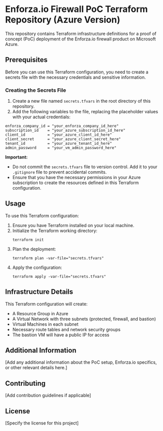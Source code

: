 # Enforza.io Firewall PoC Terraform Repository (Azure Version)

This repository contains Terraform infrastructure definitions for a proof of concept (PoC) deployment of the Enforza.io firewall product on Microsoft Azure.

## Prerequisites

Before you can use this Terraform configuration, you need to create a secrets file with the necessary credentials and sensitive information.

### Creating the Secrets File

1. Create a new file named `secrets.tfvars` in the root directory of this repository.
2. Add the following variables to the file, replacing the placeholder values with your actual credentials:

```hcl
enforza_company_id = "your_enforza_company_id_here"
subscription_id    = "your_azure_subscription_id_here"
client_id          = "your_azure_client_id_here"
client_secret      = "your_azure_client_secret_here"
tenant_id          = "your_azure_tenant_id_here"
admin_password     = "your_vm_admin_password_here"
```

**Important:** 
- Do not commit the `secrets.tfvars` file to version control. Add it to your `.gitignore` file to prevent accidental commits.
- Ensure that you have the necessary permissions in your Azure subscription to create the resources defined in this Terraform configuration.

## Usage

To use this Terraform configuration:

1. Ensure you have Terraform installed on your local machine.
2. Initialize the Terraform working directory:
   ```
   terraform init
   ```
3. Plan the deployment:
   ```
   terraform plan -var-file="secrets.tfvars"
   ```
4. Apply the configuration:
   ```
   terraform apply -var-file="secrets.tfvars"
   ```

## Infrastructure Details

This Terraform configuration will create:
- A Resource Group in Azure
- A Virtual Network with three subnets (protected, firewall, and bastion)
- Virtual Machines in each subnet
- Necessary route tables and network security groups
- The bastion VM will have a public IP for access

## Additional Information

[Add any additional information about the PoC setup, Enforza.io specifics, or other relevant details here.]

## Contributing

[Add contribution guidelines if applicable]

## License

[Specify the license for this project]
